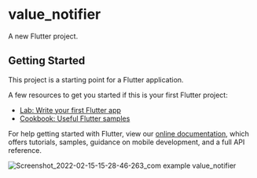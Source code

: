 # value_notifier

A new Flutter project.

## Getting Started

This project is a starting point for a Flutter application.

A few resources to get you started if this is your first Flutter project:

- [Lab: Write your first Flutter app](https://flutter.dev/docs/get-started/codelab)
- [Cookbook: Useful Flutter samples](https://flutter.dev/docs/cookbook)

For help getting started with Flutter, view our
[online documentation](https://flutter.dev/docs), which offers tutorials,
samples, guidance on mobile development, and a full API reference.


![Screenshot_2022-02-15-15-28-46-263_com example value_notifier](https://user-images.githubusercontent.com/39657409/154038527-d070aaf3-7e43-44ab-95c7-2fc6688ff083.png)
